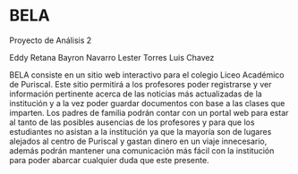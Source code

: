 # BELA
Proyecto de Análisis 2

Eddy Retana 
Bayron Navarro
Lester Torres
Luis Chavez

BELA consiste en un sitio web interactivo para el colegio Liceo Académico de Puriscal. Este sitio permitirá a los profesores poder registrarse y ver información pertinente acerca de las noticias más actualizadas de la institución y a la vez poder guardar documentos con base a las clases que imparten. Los padres de familia podrán contar con un portal web para estar al tanto de las posibles ausencias de los profesores y para que los estudiantes no asistan a la institución ya que la mayoría son de lugares alejados al centro de Puriscal y gastan dinero en un viaje innecesario, además podrán mantener una comunicación más fácil con la institución para poder abarcar cualquier duda que este presente.
